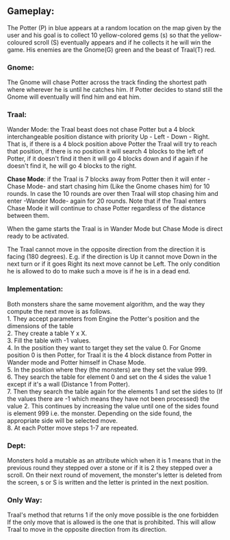 ## Gameplay:

The Potter (P) in blue appears at a random location on the map given by the user and his goal is to collect 10 yellow-colored gems (s) so that the yellow-coloured scroll (S) eventually appears and if he collects it he will win the game. His enemies are the Gnome(G) green and the beast of Traal(T) red.

### Gnome:
The Gnome will chase Potter across the track finding the shortest path where wherever he is until he catches him. If Potter decides to stand still the Gnome will eventually will find him and eat him.

### Traal:
Wander Mode: the Traal beast does not chase Potter but a 4 block interchangeable position distance with priority Up - Left - Down - Right. That is, if there is a 4 block position above Potter the Traal will try to reach that position, if there is no position it will search 4 blocks to the left of Potter, if it doesn't find it then it will go 4 blocks down and if again if he doesn't find it, he will go 4 blocks to the right.

**Chase Mode**: if the Traal is 7 blocks away from Potter then it will enter -Chase Mode- and start chasing him (Like the Gnome chases him) for 10 rounds. In case the 10 rounds are over then Traal will stop chasing him and enter -Wander Mode- again for 20 rounds. Note that if the Traal enters Chase Mode it will continue to chase Potter regardless of the distance between them.

When the game starts the Traal is in Wander Mode but Chase Mode is direct ready to be activated.

The Traal cannot move in the opposite direction from the direction it is facing (180 degrees). E.g. if the direction is Up it cannot move Down in the next turn or if it goes Right its next move cannot be Left. The only condition he is allowed to do to make such a move is if he is in a dead end.


### Implementation:
Both monsters share the same movement algorithm, and the way they compute the next move is as follows.
	<br>1. They accept parameters from Engine the Potter's position and the dimensions of the table
	<br>2. They create a table Y x X.
	<br>3. Fill the table with -1 values.
	<br>4. In the position they want to target they set the value 0. For Gnome position 0 is then Potter, for Traal it is the 4 block distance from Potter in Wander mode and Potter himself in Chase Mode.
	<br>5. In the position where they (the monsters) are they set the value 999.
	<br>6. They search the table for element 0 and set on the 4 sides the value 1 except if it's a wall (Distance 1 from Potter).
	<br>7. Then they search the table again for the elements 1 and set the sides to (If the values there are -1 which means they have not been processed) the value 2. This continues by increasing the value until one of the sides found is element 999 i.e. the monster. Depending on the side found, the appropriate side will be selected move.
	<br>8. At each Potter move steps 1-7 are repeated.

### Dept:
Monsters hold a mutable as an attribute which when it is 1 means that in the previous round they stepped over a stone or if it is 2 they stepped over a scroll. On their next round of movement, the monster's letter is deleted from the screen, s or S is written and the letter is printed in the next position.

### Only Way:
Traal's method that returns 1 if the only move possible is the one forbidden If the only move that is allowed is the one that is prohibited. This will allow Traal to move in the opposite direction from its direction.
